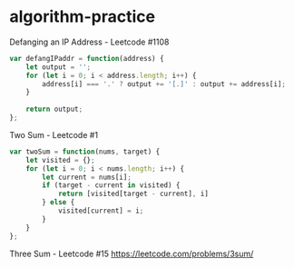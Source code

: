 # algorithm-practice

Defanging an IP Address - Leetcode #1108
```javascript
var defangIPaddr = function(address) {
    let output = '';
    for (let i = 0; i < address.length; i++) {
        address[i] === '.' ? output += '[.]' : output += address[i];
    }
    
    return output;
};
```

Two Sum - Leetcode #1
```javascript
var twoSum = function(nums, target) {
    let visited = {};
    for (let i = 0; i < nums.length; i++) {
        let current = nums[i];
        if (target - current in visited) {
            return [visited[target - current], i]
        } else {
            visited[current] = i;
        }
    }
};
```

Three Sum - Leetcode #15
https://leetcode.com/problems/3sum/